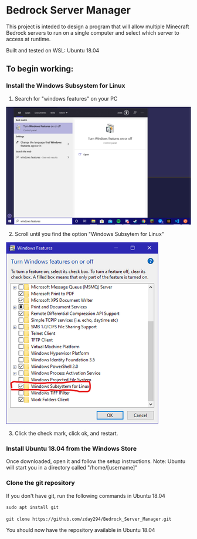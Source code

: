 # Bedrock Server Manager

This project is inteded to design a program that will allow multiple Minecraft Bedrock servers to run on a single computer and select which server to access at runtime. 

Built and tested on WSL: Ubuntu 18.04


## To begin working:

### Install the Windows Subsystem for Linux

1. Search for "windows features" on your PC

![](images/windows_features_search.png)

2. Scroll until you find the option "Windows Subsytem for Linux"

![](images/windows_features_open.png)

3. Click the check mark, click ok, and restart.


### Install Ubuntu 18.04 from the Windows Store

Once downloaded, open it and follow the setup instructions. 
Note: Ubuntu will start you in a directory called "/home/[username]"

### Clone the git repository

If you don't have git, run the following commands in Ubuntu 18.04


    sudo apt install git

    git clone https://github.com/zday294/Bedrock_Server_Manager.git 
    

You should now have the repository available in Ubuntu 18.04
